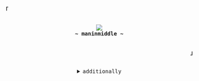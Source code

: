 <p align="left"><strong><samp>「</samp></strong></p>


 <p align="center">
      <samp>
        <br>
          <image src="https://readme-typing-svg.herokuapp.com?font=Iosevka&size=16&color=7289da&center=true&width=410&height=45&lines=hello+there">
       <br>
            <b>
           ~ maninmiddle ~
            </b>
        <br>
      </samp><br>
    </p>
<p align="right"><strong><samp>」</samp></strong></p>

<br>

<details align="center">
<summary><samp>additionally</samp></summary>

### Languages
![bash](https://img.shields.io/badge/-BASH-282c34?style=for-the-badge&logo=gnu-bash)
![kotlin](https://img.shields.io/badge/-KOTLIN-282c34?style=for-the-badge&logo=kotlin)
![python](https://img.shields.io/badge/-Python-282c34?style=for-the-badge&logo=python)

### Important
<p align="center"> 
<a href="https://github.com/maninmiddle/CipherCaesarMVVM"><img title="Cipher Caesar MVVM" src="https://github-readme-stats.vercel.app/api/pin/?username=maninmiddle&repo=CipherCaesarMVVM&theme=onedark"</a>
<a href="https://github.com/maninmiddle/4tests"><img title="Tstyle" src="https://github-readme-stats.vercel.app/api/pin/?username=maninmiddle&repo=4tests&theme=onedark"></a>
</p>
  
</details>

